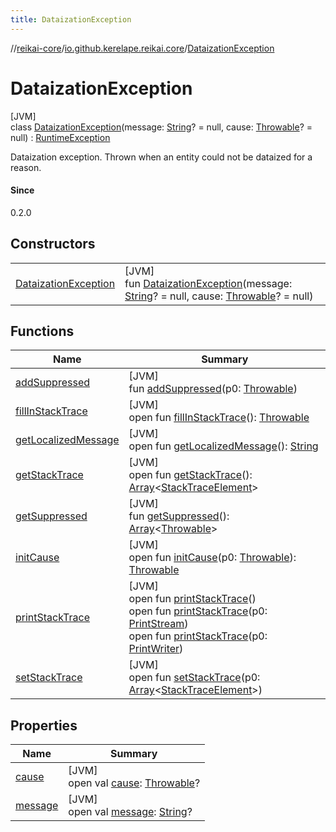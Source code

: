```yaml
---
title: DataizationException
---
```

//[reikai-core](../../../index.html)/[io.github.kerelape.reikai.core](../index.html)/[DataizationException](index.html)



# DataizationException



[JVM]\
class [DataizationException](index.html)(message: [String](https://kotlinlang.org/api/latest/jvm/stdlib/kotlin/-string/index.html)? = null, cause: [Throwable](https://kotlinlang.org/api/latest/jvm/stdlib/kotlin/-throwable/index.html)? = null) : [RuntimeException](https://docs.oracle.com/javase/8/docs/api/java/lang/RuntimeException.html)

Dataization exception. Thrown when an entity could not be dataized for a reason.



#### Since



0.2.0



## Constructors


| | |
|---|---|
| [DataizationException](-dataization-exception.html) | [JVM]<br>fun [DataizationException](-dataization-exception.html)(message: [String](https://kotlinlang.org/api/latest/jvm/stdlib/kotlin/-string/index.html)? = null, cause: [Throwable](https://kotlinlang.org/api/latest/jvm/stdlib/kotlin/-throwable/index.html)? = null) |


## Functions


| Name | Summary |
|---|---|
| [addSuppressed](index.html#282858770%2FFunctions%2F417447919) | [JVM]<br>fun [addSuppressed](index.html#282858770%2FFunctions%2F417447919)(p0: [Throwable](https://kotlinlang.org/api/latest/jvm/stdlib/kotlin/-throwable/index.html)) |
| [fillInStackTrace](index.html#-1102069925%2FFunctions%2F417447919) | [JVM]<br>open fun [fillInStackTrace](index.html#-1102069925%2FFunctions%2F417447919)(): [Throwable](https://kotlinlang.org/api/latest/jvm/stdlib/kotlin/-throwable/index.html) |
| [getLocalizedMessage](index.html#1043865560%2FFunctions%2F417447919) | [JVM]<br>open fun [getLocalizedMessage](index.html#1043865560%2FFunctions%2F417447919)(): [String](https://kotlinlang.org/api/latest/jvm/stdlib/kotlin/-string/index.html) |
| [getStackTrace](index.html#2050903719%2FFunctions%2F417447919) | [JVM]<br>open fun [getStackTrace](index.html#2050903719%2FFunctions%2F417447919)(): [Array](https://kotlinlang.org/api/latest/jvm/stdlib/kotlin/-array/index.html)&lt;[StackTraceElement](https://docs.oracle.com/javase/8/docs/api/java/lang/StackTraceElement.html)&gt; |
| [getSuppressed](index.html#672492560%2FFunctions%2F417447919) | [JVM]<br>fun [getSuppressed](index.html#672492560%2FFunctions%2F417447919)(): [Array](https://kotlinlang.org/api/latest/jvm/stdlib/kotlin/-array/index.html)&lt;[Throwable](https://kotlinlang.org/api/latest/jvm/stdlib/kotlin/-throwable/index.html)&gt; |
| [initCause](index.html#-418225042%2FFunctions%2F417447919) | [JVM]<br>open fun [initCause](index.html#-418225042%2FFunctions%2F417447919)(p0: [Throwable](https://kotlinlang.org/api/latest/jvm/stdlib/kotlin/-throwable/index.html)): [Throwable](https://kotlinlang.org/api/latest/jvm/stdlib/kotlin/-throwable/index.html) |
| [printStackTrace](index.html#-1769529168%2FFunctions%2F417447919) | [JVM]<br>open fun [printStackTrace](index.html#-1769529168%2FFunctions%2F417447919)()<br>open fun [printStackTrace](index.html#1841853697%2FFunctions%2F417447919)(p0: [PrintStream](https://docs.oracle.com/javase/8/docs/api/java/io/PrintStream.html))<br>open fun [printStackTrace](index.html#1175535278%2FFunctions%2F417447919)(p0: [PrintWriter](https://docs.oracle.com/javase/8/docs/api/java/io/PrintWriter.html)) |
| [setStackTrace](index.html#2135801318%2FFunctions%2F417447919) | [JVM]<br>open fun [setStackTrace](index.html#2135801318%2FFunctions%2F417447919)(p0: [Array](https://kotlinlang.org/api/latest/jvm/stdlib/kotlin/-array/index.html)&lt;[StackTraceElement](https://docs.oracle.com/javase/8/docs/api/java/lang/StackTraceElement.html)&gt;) |


## Properties


| Name | Summary |
|---|---|
| [cause](index.html#-654012527%2FProperties%2F417447919) | [JVM]<br>open val [cause](index.html#-654012527%2FProperties%2F417447919): [Throwable](https://kotlinlang.org/api/latest/jvm/stdlib/kotlin/-throwable/index.html)? |
| [message](index.html#1824300659%2FProperties%2F417447919) | [JVM]<br>open val [message](index.html#1824300659%2FProperties%2F417447919): [String](https://kotlinlang.org/api/latest/jvm/stdlib/kotlin/-string/index.html)? |

